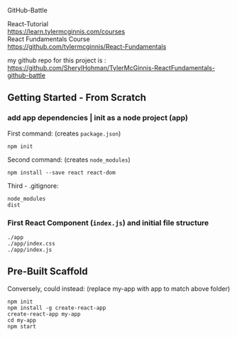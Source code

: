 GitHub-Battle  

React-Tutorial  
https://learn.tylermcginnis.com/courses  
React Fundamentals Course  
https://github.com/tylermcginnis/React-Fundamentals  

my github repo for this project is :  
https://github.com/SherylHohman/TylerMcGinnis-ReactFundamentals-github-battle  

## Getting Started - From Scratch    

### add app dependencies | init as a node project (app)   
First command: (creates `package.json`)    

    npm init

Second command: (creates `node_modules`)    

    npm install --save react react-dom

Third - .gitignore: 

    node_modules
    dist  

### First React Component (`index.js`) and initial file structure  

    ./app
    ./app/index.css
    ./app/index.js


## Pre-Built Scaffold
Conversely, could instead: (replace my-app with app to match above folder)  

    npm init
    npm install -g create-react-app
    create-react-app my-app
    cd my-app
    npm start





